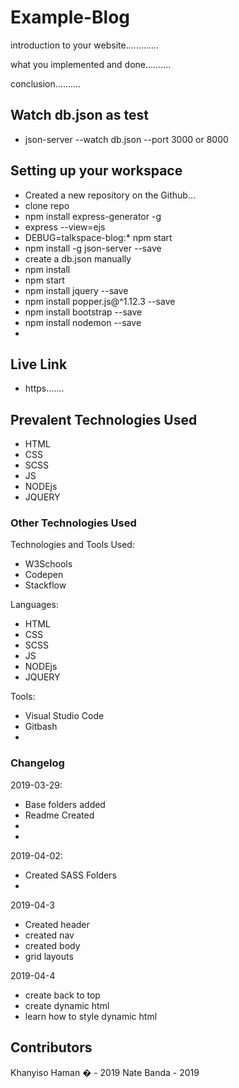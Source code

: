 # Example-Blog

introduction to your website.............

what you implemented and done..........

conclusion..........

## Watch db.json as test
- json-server --watch db.json --port 3000 or 8000


## Setting up your workspace

- Created a new repository on the Github...
- clone repo
- npm install express-generator -g
- express --view=ejs
- DEBUG=talkspace-blog:* npm start
- npm install -g json-server --save
- create a db.json manually
- npm install
- npm start
- npm install jquery --save
- npm install popper.js@^1.12.3 --save
- npm install bootstrap --save
- npm install nodemon --save
-

## Live Link

-  https.......

## Prevalent Technologies Used

- HTML
- CSS
- SCSS
- JS
- NODEjs
- JQUERY

### Other Technologies Used

Technologies and Tools Used:

- W3Schools
- Codepen
- Stackflow

Languages:

- HTML
- CSS
- SCSS
- JS
- NODEjs
- JQUERY

Tools:

- Visual Studio Code
- Gitbash
- 


### Changelog

2019-03-29:
- Base folders added
- Readme Created 
- 
- 

2019-04-02:
- Created SASS Folders
- 

2019-04-3
- Created header
- created nav
- created body
- grid layouts

2019-04-4
- create back to top
- create dynamic html
- learn how to style dynamic html

## Contributors

Khanyiso Haman	� - 2019
Nate Banda - 2019

